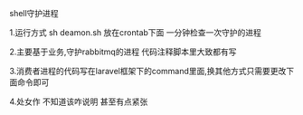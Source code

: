 shell守护进程 

1.运行方式 sh deamon.sh  放在crontab下面 一分钟检查一次守护的进程

2.主要基于业务,守护rabbitmq的进程 代码注释脚本里大致都有写

3.消费者进程的代码写在laravel框架下的command里面,换其他方式只需要更改下面命令即可

4.处女作 不知道该咋说明 甚至有点紧张